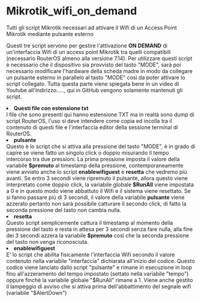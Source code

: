 # Mikrotik_wifi_on_demand
Tutti gli script Mikrotik necessari ad attivare il Wifi di un Access Point Mikrotik mediante pulsante esterno

Questi tre script servono per gestire l'attivazione <b>ON DEMAND</b> di un'interfaccia Wifi di un access point Mikrotik tra quelli compatibili (necessario RouterOS almeno alla versione 7.14).
Per utilizzare questi script è necessario che il dispositivo sia provvisto del tasto "MODE", sarà poi necessario modificare l'hardware della scheda madre in modo da collegare un pulsante esterno in parallelo al tasto "MODE" così da poter attivare lo script collegato.
Tutta questa parte viene spiegata bene in un video di Youtube all'indirizzo....., qui in GitHub vengono solamente mantenuti gli script.
<li>
  <b>Questi file con estensione txt</b><br>
  I file che sono presenti qui hanno estensione TXT ma in realtà sono dump di script RouterOS, l'uso si deve intendere come copia ed incolla tra il contenuto di questi file e l'interfaccia editor della sessione terminal di RouterOS.
</li>
<li>
  <b>pulsante</b><br>
  Questo è lo script che si attiva alla pressione del tasto "MODE", è in grado di capire se viene fatto un singolo click o doppio misurando il tempo intercorso tra due pressioni.
  La prima pressione imposta il valore della variabile <b>$premuto</b> al timestamp della pressione, contemporaneamente viene avviato anche lo script <b>enablewifiguest</b> e <b>resetta</b> che vedremo più avanti. 
  Se entro 3 secondi viene ripremuto il pulsante, allora questo viene interpretato come doppio click, la variabile globale <b>$RunAll</b> viene impostata a 0 e in questo modo viene abbattuto il Wifi e il sistema viene resettato.
  Se si fanno passare più di 3 secondi, il valore della variabile <b>pulsante</b> viene azzerato pertanto non sarà possibile catturare il secondo click, di fatto la seconda pressione del tasto non cambia nulla.
</li>
<li>
  <b>resetta</b><br>
  Questo script semplicemente cattura il timestamp al momento della pressione del tasto e resta in attesa per 3 secondi senza fare nulla, alla fine dei 3 secondi azzera la variabile <b>$premuto</b> così che la seconda pressione del tasto non venga riconosciuta.
</li>
<li>
  <b>enablewifiguest</b><br>
  E' lo script che abilita fisicamente l'interfaccia Wifi secondo il valore contenuto nella variabile "interfaccia" dichiarata all'inizio del codice.
  Questo codice viene lanciato dallo script "pulsante" e rimane in esecuzione in loop fino all'azzeramento del tempo impostato (settato nella variabile "tempo") oppure finchè la variabile globale "$RunAll" rimane a 1.
  Viene anche gestito il lampeggio di avviso che si attiva prima dell'abbattimento del segnale wifi (variabile "$AlertDown")
  
</li>
